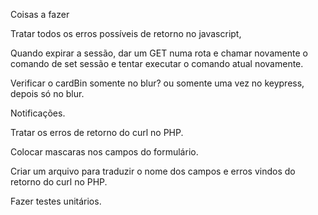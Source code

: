 Coisas a fazer

Tratar todos os erros possíveis de retorno no javascript,

Quando expirar a sessão, dar um GET numa rota e chamar novamente o comando de set sessão e tentar executar o comando atual novamente.

Verificar o cardBin somente no blur? ou somente uma vez no keypress, depois só no blur.

Notificações.

Tratar os erros de retorno do curl no PHP.

Colocar mascaras nos campos do formulário.

Criar um arquivo para traduzir o nome dos campos e erros vindos do retorno do curl no PHP.

Fazer testes unitários.
